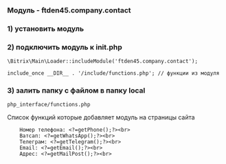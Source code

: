 ### Модуль - ftden45.company.contact

### 1) установить модуль

### 2) подключить модуль к init.php
```phpt
\Bitrix\Main\Loader::includeModule('ftden45.company.contact');

include_once __DIR__ . '/include/functions.php'; // функции из модуля

```

### 3) залить папку с файлом в папку local
```text
php_interface/functions.php

```

Список функций которые добавляет модуль на страницы сайта

```text
    Номер телефона: <?=getPhone();?><br>
    Ватсап: <?=getWhatsApp();?><br>
    Телеграм: <?=getTelegram();?><br>
    Email: <?=getEmail();?><br>
    Адрес: <?=getMailPost();?><br>
```